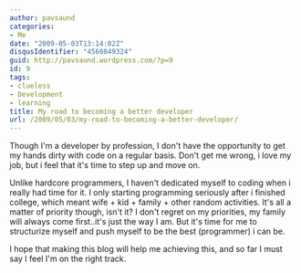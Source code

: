 ```yaml
---
author: pavsaund
categories:
- Me
date: "2009-05-03T13:14:02Z"
disqusIdentifier: "4560849324"
guid: http://pavsaund.wordpress.com/?p=9
id: 9
tags:
- clueless
- Development
- learning
title: My road to becoming a better developer
url: /2009/05/03/my-road-to-becoming-a-better-developer/
---
```


Though I'm a developer by profession, I don't have the opportunity to get my hands dirty with code on a regular basis. Don't get me wrong, i love my job, but i feel that it's time to step up and move on.

Unlike hardcore programmers, I haven't dedicated myself to coding when i really had time for it. I only starting programming seriously after i finished college, which meant wife + kid + family + other random activities. It's all a matter of priority though, isn't it? I don't regret on my priorities, my family will always come first..it's just the way I am. But it's time for me to structurize myself and push myself to be the best (programmer) i can be.

I hope that making this blog will help me achieving this, and so far I must say I feel I'm on the right track.